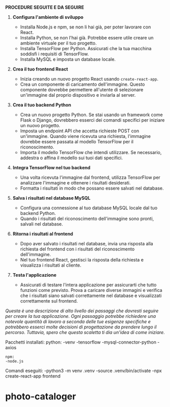 **PROCEDURE SEGUITE E DA SEGUIRE**

1. **Configura l'ambiente di sviluppo**
   - Installa Node.js e npm, se non li hai già, per poter lavorare con React.
   - Installa Python, se non l'hai già. Potrebbe essere utile creare un ambiente virtuale per il tuo progetto.
   - Installa TensorFlow per Python. Assicurati che la tua macchina soddisfi i requisiti di TensorFlow.
   - Installa MySQL e imposta un database locale.

2. **Crea il tuo frontend React**
   - Inizia creando un nuovo progetto React usando `create-react-app`.
   - Crea un componente di caricamento dell'immagine. Questo componente dovrebbe permettere all'utente di selezionare un'immagine dal proprio dispositivo e inviarla al server.

3. **Crea il tuo backend Python**
   - Crea un nuovo progetto Python. Se stai usando un framework come Flask o Django, dovrebbero esserci dei comandi specifici per iniziare un nuovo progetto.
   - Imposta un endpoint API che accetta richieste POST con un'immagine. Quando viene ricevuta una richiesta, l'immagine dovrebbe essere passata al modello TensorFlow per il riconoscimento.
   - Importa il modello TensorFlow che intendi utilizzare. Se necessario, addestra o affina il modello sui tuoi dati specifici.

4. **Integra TensorFlow nel tuo backend**
   - Una volta ricevuta l'immagine dal frontend, utilizza TensorFlow per analizzare l'immagine e ottenere i risultati desiderati.
   - Formatta i risultati in modo che possano essere salvati nel database.

5. **Salva i risultati nel database MySQL**
   - Configura una connessione al tuo database MySQL locale dal tuo backend Python.
   - Quando i risultati del riconoscimento dell'immagine sono pronti, salvali nel database.

6. **Ritorna i risultati al frontend**
   - Dopo aver salvato i risultati nel database, invia una risposta alla richiesta del frontend con i risultati del riconoscimento dell'immagine.
   - Nel tuo frontend React, gestisci la risposta della richiesta e visualizza i risultati al cliente.

7. **Testa l'applicazione**
   - Assicurati di testare l'intera applicazione per assicurarti che tutto funzioni come previsto. Prova a caricare diverse immagini e verifica che i risultati siano salvati correttamente nel database e visualizzati correttamente sul frontend.

_Questa è una descrizione di alto livello dei passaggi che dovresti seguire per creare la tua applicazione. Ogni passaggio potrebbe richiedere una notevole quantità di lavoro a seconda delle tue esigenze specifiche e potrebbero esserci molte decisioni di progettazione da prendere lungo il percorso. Tuttavia, spero che questa scaletta ti dia un'idea di come iniziare._

Pacchetti installati:
    python:
    -venv
    -tensorflow
    -mysql-connector-python
    -axios

    npm:
    -node.js

Comandi eseguiti:
-python3 -m venv .venv
-source .venv/bin/activate
-npx create-react-app frontend
# photo-cataloger
